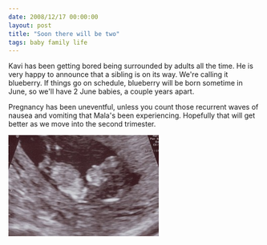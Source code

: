 ```yaml
---
date: 2008/12/17 00:00:00
layout: post
title: "Soon there will be two"
tags: baby family life
---
```


Kavi has been getting bored being surrounded by adults all the time. He is very happy to announce that a sibling is on its way. We're calling it blueberry. If things go on schedule, blueberry will be born sometime in June, so we'll have 2 June babies, a couple years apart.

Pregnancy has been uneventful, unless you count those recurrent waves of nausea and vomiting that Mala's been experiencing. Hopefully that will get better as we move into the second trimester.

<a href="/images/blueberry-12wks-best.jpg"><img title="blueberry-12wks-best" src="/images/blueberry-12wks-best-300x202.jpg" alt="blueberry" width="300" height="202" /></a>
